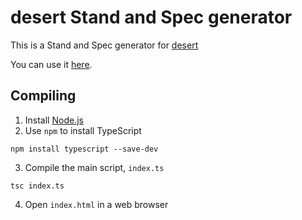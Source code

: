 # desert Stand and Spec generator

This is a Stand and Spec generator for [desert](https://www.roblox.com/games/8823151085/desert)

You can use it [here](https://superbike123.github.io/desert-generator/index.html).

## Compiling

1. Install [Node.js](https://nodejs.org/en/)
2. Use `npm` to install TypeScript

`npm install typescript --save-dev`

3. Compile the main script, `index.ts`

`tsc index.ts`

4. Open `index.html` in a web browser